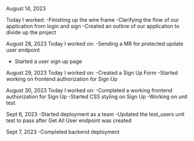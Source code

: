 August 14, 2023

Today I worked:
-Finishing up the wire frame
-Clarifying the flow of our application from login and sign
-Created an outline of our application to divide up the project

August 28, 2023
Today I worked on:
-Sending a MR for protected update user endpoint
- Started a user sign up page

August 29, 2023
Today I worked on:
-Created a Sign Up Form
-Started working on frontend authorization for Sign Up

August 30, 2023
Today I worked on:
-Completed a working frontend authorization for Sign Up
-Started CSS styling on Sign Up
-Working on unit test

Sept 6, 2023
-Started deployment as a team
-Updated the test_users unit test to pass after Get All User endpoint was created

Sept 7, 2023
-Completed backend deployment

